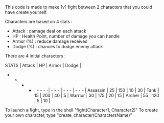 This code is made to make 1v1 fight between 2 characters that you could have create yourself.

Characters are based on 4 stats :
- Attack : damage deal on each attack
- HP : Health Point, number of damage you can handle
- Armor (%) : reduce damage received
- Dodge (%) : chances to dodge enemy attack

There are 4 initial characters :

  STATS  | Attack |   HP  | Armor | Dodge |
 - - - - | - - - -| - - - | - - - | - - - |
Assassin |   25   |  150  |  10   |  30   |
Tank     |   15   |  200  |  40   |   5   |
Warrior  |   30   |  175  |  20   |  15   |
Archer   |   55   |  120  |   5   |  10   |

To launch a fight, type in the shell "fight(Character1, Character2)"
To create your own character, type "create_character(CharactersName)"
